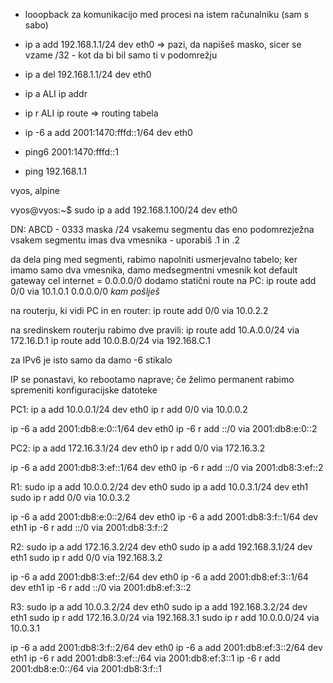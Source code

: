 - looopback za komunikacijo med procesi na istem računalniku (sam s sabo)
- ip a add 192.168.1.1/24 dev eth0 => pazi, da napišeš masko, sicer se vzame /32 - kot da bi bil samo ti v podomrežju
- ip a del 192.168.1.1/24 dev eth0
- ip a ALI ip addr
- ip r ALI ip route => routing tabela

- ip -6 a add 2001:1470:fffd::1/64 dev eth0

- ping6 2001:1470:fffd::1
- ping 192.168.1.1

vyos, alpine

vyos@vyos:~$ sudo ip a add 192.168.1.100/24 dev eth0

DN:
ABCD - 0333
maska /24
vsakemu segmentu das eno podomrezježna vsakem segmentu imas dva vmesnika -
uporabiš .1 in .2

da dela ping med segmenti, rabimo napolniti usmerjevalno tabelo;
ker imamo samo dva vmesnika, damo medsegmentni vmesnik kot default gateway
cel internet = 0.0.0.0/0
dodamo statični route na PC:
ip route add 0/0            via  10.1.0.1
         0.0.0.0/0
        _kam pošlješ_

na routerju, ki vidi PC in en router:
ip route add 0/0 via 10.0.2.2

na sredinskem routerju rabimo dve pravili:
ip route add 10.A.0.0/24 via 172.16.D.1
ip route add 10.0.B.0/24 via 192.168.C.1

za IPv6 je isto samo da damo -6 stikalo

IP se ponastavi, ko rebootamo naprave; če želimo permanent rabimo spremeniti konfiguracijske datoteke


PC1:
ip a add 10.0.0.1/24 dev eth0
ip r add 0/0 via 10.0.0.2

ip -6 a add 2001:db8:e:0::1/64 dev eth0
ip -6 r add ::/0 via 2001:db8:e:0::2

PC2:
ip a add 172.16.3.1/24 dev eth0
ip r add 0/0 via 172.16.3.2

ip -6 a add 2001:db8:3:ef::1/64 dev eth0
ip -6 r add ::/0 via  2001:db8:3:ef::2

R1:
sudo ip a add 10.0.0.2/24 dev eth0
sudo ip a add 10.0.3.1/24 dev eth1
sudo ip r add 0/0 via 10.0.3.2

ip -6 a add 2001:db8:e:0::2/64 dev eth0
ip -6 a add 2001:db8:3:f::1/64 dev eth1
ip -6 r add ::/0 via 2001:db8:3:f::2

R2:
sudo ip a add 172.16.3.2/24 dev eth0
sudo ip a add 192.168.3.1/24 dev eth1
sudo ip r add 0/0 via 192.168.3.2

ip -6 a add 2001:db8:3:ef::2/64 dev eth0
ip -6 a add 2001:db8:ef:3::1/64 dev eth1
ip -6 r add ::/0 via 2001:db8:ef:3::2

R3:
sudo ip a add 10.0.3.2/24 dev eth0
sudo ip a add 192.168.3.2/24 dev eth1
sudo ip r add 172.16.3.0/24 via 192.168.3.1
sudo ip r add 10.0.0.0/24 via 10.0.3.1

ip -6 a add 2001:db8:3:f::2/64 dev eth0
ip -6 a add 2001:db8:ef:3::2/64 dev eth1
ip -6 r add 2001:db8:3:ef::/64 via 2001:db8:ef:3::1
ip -6 r add 2001:db8:e:0::/64 via 2001:db8:3:f::1